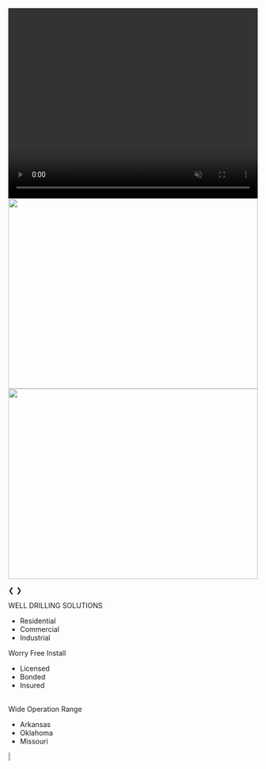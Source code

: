 <script src="{{ '/js/carousel.js?v=' | append: site.github.build_revision | relative_url }}"></script>
<!-- Slideshow container -->
<div class="slideshow-container">

  <!-- Full-width images with number and caption text -->

  <div class="mySlides fade">
    <video muted playsInLine src="{{ '/images/ColcordFast.mov' | relative_url }}" style="width:100%; object-fit: fill; height: calc(100vw * .4);"></video>
  </div>

  <div class="mySlides fade">
    <img src="{{ '/images/yellowrig.jpg?v=' | append: site.github.build_revision | relative_url }}" style="width:100%; height: calc(100vw * .4);">
  </div>

  <div class="mySlides fade">
    <img src="{{ '/images/Pump-Truck-1.png?v=' | append: site.github.build_revision | relative_url }}" style="width:100%; height: calc(100vw * .4);">
  </div>

  <!-- Next and previous buttons -->
  <a class="prev" onclick="goBack()">&#10094;</a>
  <a class="next" onclick="autoSlide()">&#10095;</a>

</div>
<footer class="contact-info-footer">
	<span class="contact-info-footer-item" style="width: 33%;">
		WELL DRILLING SOLUTIONS<br />
		<ul>
			<li>Residential</li>
			<li>Commercial</li>
			<li>Industrial</li>
		</ul>
	</span>
	<span class="contact-info-footer-item" style="width: 33%;">
		Worry Free Install<br />
		<ul>
			<li>Licensed</li>
			<li>Bonded</li>
			<li>Insured</li>
		</ul>
	</span>
	<span style="width: 33%;">
		<br />
		Wide Operation Range
		<ul>
			<li>Arkansas</li>
			<li>Oklahoma</li>
			<li>Missouri</li>
		</ul>
	</span>
</footer>


<div style="width:100%; display: inline; background-color: #BFC0C0">
<div style="display: inline-block">

</div>
<div style="display: inline-block">

</div>
</div>
